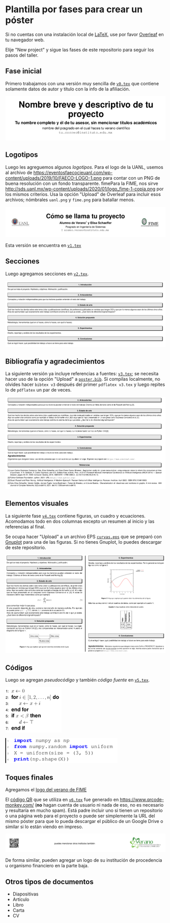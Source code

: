 # Plantilla por fases para crear un póster

Si no cuentas con una instalación local de
[LaTeX](https://www.latex-project.org/), use por favor
[Overleaf](https://www.overleaf.com/) en tu navegador web.

Elije "New project" y sigue las fases de este repositorio para seguir
los pasos del taller.

## Fase inicial

Primero trabajamos con una versión muy sencilla de
[`v0.tex`](https://github.com/satuelisa/Poster/blob/main/v0.tex) que
contiene solamente datos de autor y título con la info de la
afiliación.

![v0](https://github.com/satuelisa/Poster/blob/main/v0.png)

## Logotipos

Luego les agreguemos algunos *logotipos*. Para el logo de la UANL, usemos al archivo de
	https://eventosfaecocieuanl.com/wp-content/uploads/2019/10/FAECO-LOGO-1.png
para contar con un PNG de buena resolución con un fondo transparente. fimePara
la FIME, nos sirve
http://sds.uanl.mx/wp-content/uploads/2020/01/logo_fime-1-copia.png
por los mismos criterios. Usa
la opción "Upload" de Overleaf para incluir esos archivos; nómbrales
`uanl.png` y `fime.png` para batallar menos. 

![v1](https://github.com/satuelisa/Poster/blob/main/v1.png)

Esta versión se encuentra en
	[`v1.tex`](https://github.com/satuelisa/Poster/blob/main/v1.tex)

## Secciones

Luego agregamos secciones en
  [`v2.tex`](https://github.com/satuelisa/Poster/blob/main/v2.tex).

![v2](https://github.com/satuelisa/Poster/blob/main/v2.png)

## Bibliografía y agradecimientos

La siguiente versión ya incluye referencias a fuentes:
  [`v3.tex`](https://github.com/satuelisa/Poster/blob/main/v2.tex); se
  necesita hacer uso de la opción "Upload" a
  [`poster.bib`](https://github.com/satuelisa/Poster/blob/main/poster.bib). Si
  compilas localmente, no olvides hacer `bibtex v3` después del primer
  `pdflatex v3.tex` y luego repites lo de `pdflatex` un par de veces.

![v3](https://github.com/satuelisa/Poster/blob/main/v3.png)

## Elementos visuales

La siguiente fase
 [`v4.tex`](https://github.com/satuelisa/Poster/blob/main/v4.tex)
 contiene figuras, un cuadro y ecuaciones. Acomodamos todo en dos
 columnas excepto un resumen al inicio y las referencias al final.
 
 Se ocupa hacer "Upload" a un archivo EPS
[`curvas.eps`](https://elisa.dyndns-web.com/curvas.eps) que se preparó
con [Gnuplot](http://gnuplot.sourceforge.net/) para una de las
figuras. Si no tienes Gnuplot, lo puedes descargar de este
repositorio.

![v4](https://github.com/satuelisa/Poster/blob/main/v4.png)

## Códigos

Luego se agregan _pseudocódigo_ y también _código fuente_ en 
[`v5.tex`](https://github.com/satuelisa/Poster/blob/main/v5.tex).

![v5p](https://github.com/satuelisa/Poster/blob/main/v5pseudocode.png)

![v5r](https://github.com/satuelisa/Poster/blob/main/v5realcode.png)


## Toques finales

Agregamos el [logo del verano de
FIME](https://github.com/satuelisa/Poster/blob/main/verano2021.png)

El [código
QR](https://github.com/satuelisa/Poster/blob/main/qr-code.png) que se
utiliza en
[`v6.tex`](https://github.com/satuelisa/Poster/blob/main/v6.tex) fue
generado en https://www.qrcode-monkey.com/ (**no** hagan cuenta de
usuario ni nada de eso, no es necesario y resultaría en mucho
spam). Está padre incluir uno si tienen un repositorio o una página
web para el proyecto o puede ser simplemente la URL del mismo póster
para que lo pueda descargar el público de un Google Drive o similar si
lo están viendo en impreso.

![v6](https://github.com/satuelisa/Poster/blob/main/v6.png)

De forma similar, pueden agregar un logo de su institución de
procedencia u organismo financiero en la parte baja.

## Otros tipos de documentos

- Diapositivas
- Artículo
- Libro
- Carta
- CV


